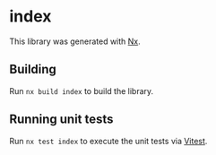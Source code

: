 # index

This library was generated with [Nx](https://nx.dev).

## Building

Run `nx build index` to build the library.

## Running unit tests

Run `nx test index` to execute the unit tests via [Vitest](https://vitest.dev/).
